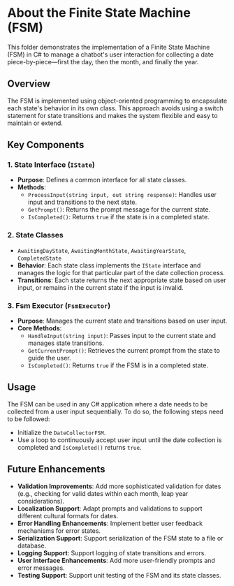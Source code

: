 # About the Finite State Machine (FSM)

This folder demonstrates the implementation of a Finite State Machine (FSM) in C# to manage a chatbot's user interaction for collecting a date piece-by-piece—first the day, then the month, and finally the year.

## Overview

The FSM is implemented using object-oriented programming to encapsulate each state's behavior in its own class. This approach avoids using a switch statement for state transitions and makes the system flexible and easy to maintain or extend.

## Key Components

### 1. State Interface (`IState`)

- **Purpose**: Defines a common interface for all state classes.
- **Methods**:
    - `ProcessInput(string input, out string response)`: Handles user input and transitions to the next state.
    - `GetPrompt()`: Returns the prompt message for the current state.
    - `IsCompleted()`: Returns `true` if the state is in a completed state.

### 2. State Classes

- `AwaitingDayState`, `AwaitingMonthState`, `AwaitingYearState`, `CompletedState`
- **Behavior**: Each state class implements the `IState` interface and manages the logic for that particular part of the date collection process.
- **Transitions**: Each state returns the next appropriate state based on user input, or remains in the current state if the input is invalid.

### 3. Fsm Executor (`FsmExecutor`)

- **Purpose**: Manages the current state and transitions based on user input.
- **Core Methods**:
    - `HandleInput(string input)`: Passes input to the current state and manages state transitions.
    - `GetCurrentPrompt()`: Retrieves the current prompt from the state to guide the user.
    - `IsCompleted()`: Returns `true` if the FSM is in a completed state.

## Usage

The FSM can be used in any C# application where a date needs to be collected from a user input sequentially. To do so, the following steps need to be followed:
- Initialize the `DateCollectorFSM`.
- Use a loop to continuously accept user input until the date collection is completed and `IsCompleted()` returns `true`.

## Future Enhancements

- **Validation Improvements**: Add more sophisticated validation for dates (e.g., checking for valid dates within each month, leap year considerations).
- **Localization Support**: Adapt prompts and validations to support different cultural formats for dates.
- **Error Handling Enhancements**: Implement better user feedback mechanisms for error states.
- **Serialization Support**: Support serialization of the FSM state to a file or database.
- **Logging Support**: Support logging of state transitions and errors.
- **User Interface Enhancements**: Add more user-friendly prompts and error messages.
- **Testing Support**: Support unit testing of the FSM and its state classes.